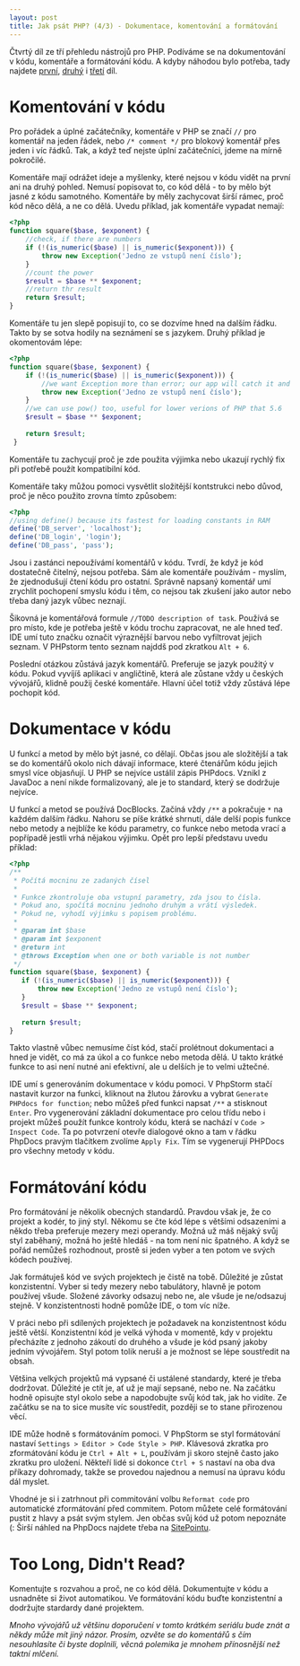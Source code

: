```yaml
---
layout: post
title: Jak psát PHP? (4/3) - Dokumentace, komentování a formátování
---
```


Čtvrtý díl ze tří přehledu nástrojů pro PHP. Podíváme se na dokumentování v kódu, komentáře a formátování kódu. A kdyby náhodou bylo potřeba, tady najdete [první]({{site.baseurl}}/Jak-psat-php-Zdroje-znalosti+vyvojove-prostredi/), [druhý]({{site.baseurl}}/Jak-psat-php-Zavislosti+verzovaci-systemy+debugging/) i [třetí]({{site.baseurl}}/Uloziste-kodu+databaze+frameworky/) díl. 

# Komentování v kódu
Pro pořádek a úplné začátečníky, komentáře v PHP se značí `//` pro komentář na jeden řádek, nebo `/* comment */` pro blokový komentář přes jeden i víc řádků. Tak, a když teď nejste úplní začátečníci, jdeme na mírně pokročilé. 

Komentáře mají odrážet ideje a myšlenky, které nejsou v kódu vidět na první ani na druhý pohled. Nemusí popisovat to, co kód dělá - to by mělo být jasné z kódu samotného. Komentáře by měly zachycovat širší rámec, proč kód něco dělá, a ne co dělá. Uvedu příklad, jak komentáře vypadat nemají: 

```php
<?php
function square($base, $exponent) {
    //check, if there are numbers
    if (!(is_numeric($base) || is_numeric($exponent))) {
        throw new Exception('Jedno ze vstupů není číslo');
    }
    //count the power
    $result = $base ** $exponent;
    //return thr result
    return $result;
}
```

Komentáře tu jen slepě popisují to, co se dozvíme hned na dalším řádku. Takto by se sotva hodily na seznámení se s jazykem. Druhý příklad je okomentovám lépe: 

```php
<?php
function square($base, $exponent) {
    if (!(is_numeric($base) || is_numeric($exponent))) {
        //we want Exception more than error; our app will catch it and send proper ticket
        throw new Exception('Jedno ze vstupů není číslo');
    }
    //we can use pow() too, useful for lower verions of PHP that 5.6
    $result = $base ** $exponent;
    
    return $result;
 }
```

Komentáře tu zachycují proč je zde použita výjimka nebo ukazují rychlý fix při potřebě použít kompatibilní kód. 

Komentáře taky můžou pomoci vysvětlit složitější kontstrukci nebo důvod, proč je něco použito zrovna tímto způsobem: 

```php
<?php
//using define() because its fastest for loading constants in RAM
define('DB_server', 'localhost');
define('DB_login', 'login');
define('DB_pass', 'pass');
 ```
 
Jsou i zastánci nepoužívámí komentářů v kódu. Tvrdí, že když je kód dostatečně čitelný, nejsou potřeba. Sám ale komentáře používám - myslím, že zjednodušují čtení kódu pro ostatní. Správně napsaný komentář umí zrychlit pochopení smyslu kódu i těm, co nejsou tak zkušení jako autor nebo třeba daný jazyk vůbec neznají. 
 
Šikovná je komentářová formule `//TODO description of task`. Používá se pro místo, kde je potřeba ještě v kódu trochu zapracovat, ne ale hned teď. IDE umí tuto značku označit výraznější barvou nebo vyfiltrovat jejich seznam. V PHPstorm tento seznam najddš pod zkratkou `Alt + 6`. 
 
Poslední otázkou zůstává jazyk komentářů. Preferuje se jazyk použitý v kódu. Pokud vyvíjíš aplikaci v angličtině, která ale zůstane vždy u českých vývojářů, klidně použij české komentáře. Hlavní účel totiž vždy zůstává lépe pochopit kód. 

# Dokumentace v kódu
U funkcí a metod by mělo být jasné, co dělají. Občas jsou ale složitější a tak se do komentářů okolo nich dávají informace, které čtenářům kódu jejich smysl více objasňují. U PHP se nejvíce ustálil zápis PHPdocs. Vznikl z JavaDoc a není nikde formalizovaný, ale je to standard, který se dodržuje nejvíce. 

U funkcí a metod se používá DocBlocks. Začíná vždy `/**` a pokračuje `*` na každém dalším řádku. Nahoru se píše krátké shrnutí, dále delší popis funkce nebo metody a nejblíže ke kódu parametry, co funkce nebo metoda vrací a popřípadě jestli vrhá nějakou výjimku. Opět pro lepší představu uvedu příklad: 

```php
<?php
/**
 * Počítá mocninu ze zadaných čísel
 *
 * Funkce zkontroluje oba vstupní parametry, zda jsou to čísla. 
 * Pokud ano, spočítá mocninu jednoho druhým a vrátí výsledek. 
 * Pokud ne, vyhodí výjimku s popisem problému. 
 *
 * @param int $base
 * @param int $exponent
 * @return int
 * @throws Exception when one or both variable is not number 
 */
function square($base, $exponent) {
   if (!(is_numeric($base) || is_numeric($exponent))) {
	   throw new Exception('Jedno ze vstupů není číslo');
   }
   $result = $base ** $exponent;
   
   return $result;
}
```

Takto vlastně vůbec nemusíme číst kód, stačí prolétnout dokumentaci a hned je vidět, co má za úkol a co funkce nebo metoda dělá. U takto krátké funkce to asi není nutné ani efektivní, ale u delších je to velmi užtečné. 

IDE umí s generováním dokumentace v kódu pomoci. V PhpStorm stačí nastavit kurzor na funkci, kliknout na žlutou žárovku a vybrat `Generate PHPdocs for function`; nebo můžeš před funkci napsat `/**` a stisknout `Enter`. Pro vygenerování základní dokumentace pro celou třídu nebo i projekt můžeš použít funkce kontroly kódu, která se nachází v `Code > Inspect Code`. Ta po potvrzení otevře dialogové okno a tam v řádku PhpDocs pravým tlačítkem zvolíme `Apply Fix`. Tím se vygenerují PHPDocs pro všechny metody v kódu. 

# Formátování kódu
Pro formátování je několik obecných standardů. Pravdou však je, že co projekt a kodér, to jiný styl. Někomu se čte kód lépe s většími odsazeními a někdo třeba preferuje mezery mezi operandy. Možná už máš nějaký svůj styl zaběhaný, možná ho ještě hledáš - na tom není nic špatného. A když se pořád nemůžeš rozhodnout, prostě si jeden vyber a ten potom ve svých kódech používej. 

Jak formátuješ kód ve svých projektech je čistě na tobě. Důležité je zůstat konzistentní. Vyber si tedy mezery nebo tabulátory, hlavně je potom používej všude. Složené závorky odsazuj nebo ne, ale všude je ne/odsazuj stejně. V konzistentnosti hodně pomůže IDE, o tom víc níže. 
 
V práci nebo při sdílených projektech je požadavek na konzistentnost kódu ještě větší. Konzistentní kód je velká výhoda v momentě, kdy v projektu přecházíte z jednoho zákoutí do druhého a všude je kód psaný jakoby jedním vývojářem. Styl potom tolik neruší a je možnost se lépe soustředit na obsah. 

Většina velkých projektů má vypsané či ustálené standardy, které je třeba dodržovat. Důležité je ctít je, ať už je mají sepsané, nebo ne. Na začátku hodně opisujte styl okolo sebe a napodobujte svůj kód tak, jak ho vidíte. Ze začátku se na to sice musíte víc soustředit, později se to stane přirozenou věcí. 

IDE může hodně s formátováním pomoci. V PhpStorm se styl formátování nastaví `Settings > Editor > Code Style > PHP`. Klávesová zkratka pro zformátování kódu je `Ctrl + Alt + L`, používám ji skoro stejně často jako zkratku pro uložení. Někteří lidé si dokonce `Ctrl + S` nastaví na oba dva příkazy dohromady, takže se provedou najednou a nemusí na úpravu kódu dál myslet. 

Vhodné je si i zatrhnout při commitování volbu `Reformat code` pro automatické zformátování před commitem. Potom můžete celé formátování pustit z hlavy a psát svým stylem. Jen občas svůj kód už potom nepoznáte (: Širší náhled na PhpDocs najdete třeba na [SitePointu](https://www.sitepoint.com/introduction-to-phpdoc/). 

# Too Long, Didn't Read?
Komentujte s rozvahou a proč, ne co kód dělá. Dokumentujte v kódu a usnadněte si život automatikou. Ve formátování kódu buďte konzistentní a dodržujte stardardy dané projektem. 

*Mnoho vývojářů už většinu doporučení v tomto krátkém seriálu bude znát a někdy může mít jiný názor. Prosím, ozvěte se do komentářů s čím nesouhlasíte či byste doplnili, věcná polemika je mnohem přínosnější než taktní mlčení.* 

